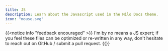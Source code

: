 ```yaml
---
title: JS
description: Learn about the Javascript used in the Milo Docs theme.
icon: "mouse.svg"
---
```

{{<notice info "feedback encouraged" >}}
I'm by no means a JS expert; if you feel these files can be optimized or re-written in any way, don't hesitate to reach out on GitHub / submit a pull request.
{{</notice>}}